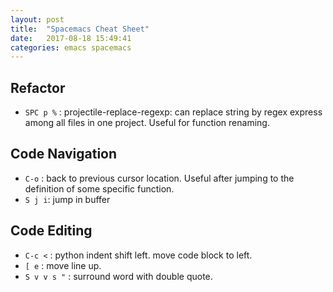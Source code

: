 ```yaml
---
layout: post
title:  "Spacemacs Cheat Sheet"
date:   2017-08-18 15:49:41
categories: emacs spacemacs
---
```


## Refactor 
* `SPC p %` : projectile-replace-regexp: can replace string by regex express among all files in one project. Useful for function renaming.

## Code Navigation
* `C-o` : back to previous cursor location. Useful after jumping to the definition of some specific function.
* `S j i`: jump in buffer

## Code Editing
* `C-c <` : python indent shift left. move code block to left.
* `[ e` : move line up.
* `S v v s "` : surround word with double quote.

